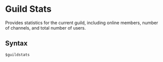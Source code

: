 # Guild Stats
Provides statistics for the current guild, including online members, number of channels, and total number of users.

## Syntax
`$guildstats`